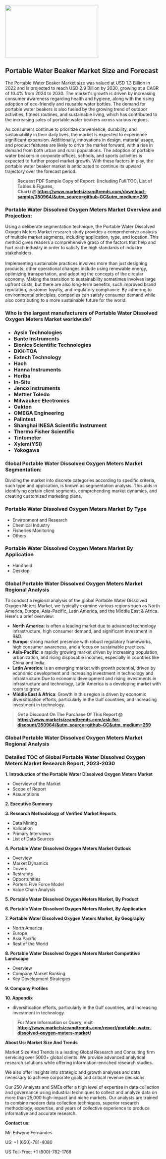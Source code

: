 <p><img class="alignnone size-medium wp-image-20088" src="https://ffe5etoiles.com/wp-content/uploads/2024/12/MST1-300x171.png" alt="" width="300" height="171" /></p><h2>Portable Water Beaker Market Size and Forecast</h2><p>The Portable Water Beaker Market size was valued at USD 1.3 Billion in 2022 and is projected to reach USD 2.9 Billion by 2030, growing at a CAGR of 10.4% from 2024 to 2030. The market's growth is driven by increasing consumer awareness regarding health and hygiene, along with the rising adoption of eco-friendly and reusable water bottles. The demand for portable water beakers is also fueled by the growing trend of outdoor activities, fitness routines, and sustainable living, which has contributed to the increasing sales of portable water beakers across various regions.</p><p>As consumers continue to prioritize convenience, durability, and sustainability in their daily lives, the market is expected to experience significant expansion. Additionally, innovations in design, material usage, and product features are likely to drive the market forward, with a rise in demand from both urban and rural populations. The adoption of portable water beakers in corporate offices, schools, and sports activities is expected to further propel market growth. With these factors in play, the portable water beaker market is anticipated to continue its upward trajectory over the forecast period.</p></p><blockquote id="" class=""><strong>Request PDF Sample Copy of Report: (Including Full TOC, List of Tables &amp; Figures, Chart)&nbsp;@&nbsp;<strong><a href="https://www.marketsizeandtrends.com/download-sample/350964/&utm_source=github-GC&utm_medium=259" target="_blank">https://www.marketsizeandtrends.com/download-sample/350964/&utm_source=github-GC&utm_medium=259</a></strong></strong></blockquote><h3 id="" class="">Portable Water Dissolved Oxygen Meters Market&nbsp;Overview and Projection:</h3><p id="" class="">Using a deliberate segmentation technique, the Portable Water Dissolved Oxygen Meters Market research study provides a comprehensive analysis of multiple market segments, including application, type, and location. This method gives readers a comprehensive grasp of the factors that help and hurt each industry in order to satisfy the high standards of industry stakeholders. <br /> <br />Implementing sustainable practices involves more than just designing products; other operational changes include using renewable energy, optimizing transportation, and adopting the concepts of the circular economy. Making the transition to sustainability sometimes involves large upfront costs, but there are also long-term benefits, such improved brand reputation, customer loyalty, and regulatory compliance. By adhering to environmental principles, companies can satisfy consumer demand while also contributing to a more sustainable future for the world.</p><h3 id="" class="">Who is the largest manufacturers of&nbsp;Portable Water Dissolved Oxygen Meters Market worldwide?</h3><h3 class=""><p><ul><li>Aysix Technologies </li><li> Bante Instruments </li><li> Bionics Scientific Technologies </li><li> DKK-TOA </li><li> Extech Technology </li><li> Hach </li><li> Hanna Instruments </li><li> Horiba </li><li> In-Situ </li><li> Jenco Instruments </li><li> Mettler Toledo </li><li> Milwaukee Electronics </li><li> Oakton </li><li> OMEGA Engineering </li><li> Palintest </li><li> Shanghai INESA Scientific Instrument </li><li> Thermo Fisher Scientific </li><li> Tintometer </li><li> Xylem(YSI) </li><li> Yokogawa</li></ul></p></h3><h3 id="" class="">Global&nbsp;Portable Water Dissolved Oxygen Meters Market Segmentation:</h3><p id="" class="">Dividing the market into discrete categories according to specific criteria, such type and application, is known as segmentation analysis. This aids in identifying certain client segments, comprehending market dynamics, and creating customized marketing plans.</p><h3 id="" class="">Portable Water Dissolved Oxygen Meters Market&nbsp;By Type</h3><p><p><ul><li>Environment and Research</li><li> Chemical Industry</li><li> Fisheries Monitoring</li><li> Others</p></li></ul></p></p><h3 id="" class="">Portable Water Dissolved Oxygen Meters Market&nbsp;By Application</h3><p class=""><p><ul><li>Handheld</li><li> Desktop</li></ul></p></p><h3 id="" class="">Global Portable Water Dissolved Oxygen Meters Market Regional Analysis</h3><p id="" class="">To conduct a regional analysis of the global Portable Water Dissolved Oxygen Meters Market, we typically examine various regions such as North America, Europe, Asia-Pacific, Latin America, and the Middle East &amp; Africa. Here's a brief overview:</p><ul><li><strong>North America</strong>: is often a leading market due to advanced technology infrastructure, high consumer demand, and significant investment in R&amp;D.</li><li><strong>Europe</strong>: strong market presence with robust regulatory frameworks, high consumer awareness, and a focus on sustainable practices.</li><li><strong>Asia-Pacific</strong>: a rapidly growing market driven by increasing population, urbanization, and rising disposable incomes, especially in countries like China and India.</li><li><strong>Latin America</strong>: is an emerging market with growth potential, driven by economic development and increasing investment in technology and infrastructure.Due to economic development and rising investments in infrastructure and technology, Latin America is a developing market with room to grow.</li><li><strong>Middle East &amp; Africa</strong>: Growth in this region is driven by economic diversification efforts, particularly in the Gulf countries, and increasing investment in technology.</li></ul><blockquote id="" class=""><strong>Get a Discount On The Purchase Of This Report @ <strong><a href="https://www.marketsizeandtrends.com/ask-for-discount/350964/&utm_source=github-GC&utm_medium=259" target="_blank">https://www.marketsizeandtrends.com/ask-for-discount/350964/&utm_source=github-GC&utm_medium=259</a></strong></strong></blockquote><h3 id="" class="">Global Portable Water Dissolved Oxygen Meters Market Regional Analysis</h3><h3 id="" class="">Detailed TOC of Global Portable Water Dissolved Oxygen Meters Market Research Report, 2023-2030</h3><p id="" class=""><strong>1. Introduction of the Portable Water Dissolved Oxygen Meters Market</strong></p><ul><li>Overview of the Market</li><li>Scope of Report</li><li>Assumptions</li></ul><p id="" class=""><strong>2. Executive Summary</strong></p><p id="" class=""><strong>3. Research Methodology of Verified Market Reports</strong></p><ul><li>Data Mining</li><li>Validation</li><li>Primary Interviews</li><li>List of Data Sources</li></ul><p id="" class=""><strong>4. Portable Water Dissolved Oxygen Meters Market Outlook</strong></p><ul><li>Overview</li><li>Market Dynamics</li><li>Drivers</li><li>Restraints</li><li>Opportunities</li><li>Porters Five Force Model</li><li>Value Chain Analysis</li></ul><p id="" class=""><strong>5. Portable Water Dissolved Oxygen Meters Market, By Product</strong></p><p id="" class=""><strong>6. Portable Water Dissolved Oxygen Meters Market, By Application</strong></p><p id="" class=""><strong>7. Portable Water Dissolved Oxygen Meters Market, By Geography</strong></p><ul><li>North America</li><li>Europe</li><li>Asia Pacific</li><li>Rest of the World</li></ul><p id="" class=""><strong>8. Portable Water Dissolved Oxygen Meters Market Competitive Landscape</strong></p><ul><li>Overview</li><li>Company Market Ranking</li><li>Key Development Strategies</li></ul><p id="" class=""><strong>9. Company Profiles</strong></p><p id="" class=""><strong>10. Appendix</strong></p><ul><li>diversification efforts, particularly in the Gulf countries, and increasing investment in technology.</li></ul><blockquote id="" class=""><strong>For More Information or Query, visit <strong><strong><a href="https://www.marketsizeandtrends.com/report/portable-water-dissolved-oxygen-meters-market/" target="_blank">https://www.marketsizeandtrends.com/report/portable-water-dissolved-oxygen-meters-market/</a></strong></strong></strong></blockquote><p id="" class=""><strong>About Us: Market Size And Trends</strong></p><p id="" class="">Market Size And Trends is a leading Global Research and Consulting firm servicing over 5000+ global clients. We provide advanced analytical research solutions while offering information-enriched research studies.</p><p id="" class="">We also offer insights into strategic and growth analyses and data necessary to achieve corporate goals and critical revenue decisions.</p><p id="" class="">Our 250 Analysts and SMEs offer a high level of expertise in data collection and governance using industrial techniques to collect and analyze data on more than 25,000 high-impact and niche markets. Our analysts are trained to combine modern data collection techniques, superior research methodology, expertise, and years of collective experience to produce informative and accurate research.</p><p id="" class=""><strong>Contact us:</strong></p><p id="" class="">Mr. Edwyne Fernandes</p><p id="" class="">US: +1 (650)-781-4080</p><p id="" class="">US Toll-Free: +1 (800)-782-1768</p>
